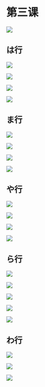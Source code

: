 # 第三课

![](_v_images/_1526278468_9966.png)

## は行
![](_v_images/_1526278594_18122.png)

![](_v_images/_1526278662_27180.png)

![](_v_images/_1526278907_6228.png)

![](_v_images/_1526278924_8551.png)

## ま行
![](_v_images/_1526279000_30267.png)

![](_v_images/_1526279017_26499.png)

![](_v_images/_1526279062_17557.png)

![](_v_images/_1526279087_23058.png)

## や行
![](_v_images/_1526279149_5420.png)

![](_v_images/_1526279205_11289.png)

![](_v_images/_1526279216_7637.png)

![](_v_images/_1526279253_14219.png)

## ら行
![](_v_images/_1526279320_9817.png)

![](_v_images/_1526279335_19470.png)

![](_v_images/_1526279527_21188.png)

![](_v_images/_1526279540_11406.png)

![](_v_images/_1526279553_5406.png)

## わ行
![](_v_images/_1526279834_31387.png)

![](_v_images/_1526279857_10698.png)

![](_v_images/_1526279869_1464.png)


